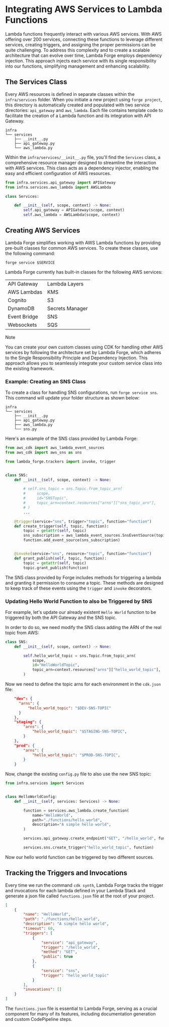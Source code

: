 # Integrating AWS Services to Lambda Functions

Lambda functions frequently interact with various AWS services. With AWS offering over 200 services, connecting these functions to leverage different services, creating triggers, and assigning the proper permissions can be quite challenging. To address this complexity and to create a scalable architecture that can evolve over time, Lambda Forge employs dependency injection. This approach injects each service with its single responsibility into our functions, simplifying management and enhancing scalability.

## The Services Class

Every AWS resources is defined in separate classes within the `infra/services` folder. When you initiate a new project using `forge project`, this directory is automatically created and populated with two service directories: `api_gateway` and `aws_lambda`. Each file contains template code to facilitate the creation of a Lambda function and its integration with API Gateway.

```
infra
└── services
    ├── __init__.py
    ├── api_gateway.py
    └── aws_lambda.py
```


Within the `infra/services/__init__.py` file, you'll find the `Services` class, a comprehensive resource manager designed to streamline the interaction with AWS services. This class acts as a dependency injector, enabling the easy and efficient configuration of AWS resources.

```python title="infra/services/__init__.py"
from infra.services.api_gateway import APIGateway
from infra.services.aws_lambda import AWSLambda

class Services:

    def __init__(self, scope, context) -> None:
        self.api_gateway = APIGateway(scope, context)
        self.aws_lambda = AWSLambda(scope, context)
```

## Creating AWS Services

Lambda Forge simplifies working with AWS Lambda functions by providing pre-built classes for common AWS services. To create these classes, use the following command:

`forge service $SERVICE`

Lambda Forge currently has built-in classes for the following AWS services:

<div align="center">
<table>
  <tr>
    <td>API Gateway</td>
    <td>Lambda Layers</td>
  </tr>
  <tr>
    <td>AWS Lambdas</td>
    <td>KMS</td>
  </tr>
  <tr>
    <td>Cognito</td>
    <td>S3</td>
  </tr>
  <tr>
    <td>DynamoDB</td>
    <td>Secrets Manager</td>
  </tr>
  <tr>
    <td>Event Bridge</td>
    <td>SNS</td>
  </tr>
  <tr>
    <td>Websockets</td>
    <td>SQS</td>
  </tr>
</table>
</div>

<div class="admonition note">
<p class="admonition-title">Note</p>
<p>
You can create your own custom classes using CDK for handling other AWS services by following the architecture set by Lambda Forge, which adheres to the Single Responsibility Principle and Dependency Injection. This approach allows you to seamlessly integrate your custom service class into the existing framework.
</p>
</div>

### Example: Creating an SNS Class

To create a class for handling SNS configurations, run `forge service sns`. This command will update your folder structure as shown below:

```hl_lines="6"
infra
└── services
    ├── __init__.py
    ├── api_gateway.py
    ├── aws_lambda.py
    └── sns.py
```

Here's an example of the SNS class provided by Lambda Forge:

```python title="infra/services/sns.py"
from aws_cdk import aws_lambda_event_sources
from aws_cdk import aws_sns as sns

from lambda_forge.trackers import invoke, trigger


class SNS:
    def __init__(self, scope, context) -> None:

        # self.sns_topic = sns.Topic.from_topic_arn(
        #     scope,
        #     id="SNSTopic",
        #     topic_arn=context.resources["arns"]["sns_topic_arn"],
        # )
        ...

    @trigger(service="sns", trigger="topic", function="function")
    def create_trigger(self, topic, function):
        topic = getattr(self, topic)
        sns_subscription = aws_lambda_event_sources.SnsEventSource(topic)
        function.add_event_source(sns_subscription)


    @invoke(service="sns", resource="topic", function="function")
    def grant_publish(self, topic, function):
        topic = getattr(self, topic)
        topic.grant_publish(function)
```


The SNS class provided by Forge includes methods for triggering a lambda and granting it permission to consume a topic. These methods are designed to keep track of these events using the `trigger` and `invoke` decorators.

### Updating Hello World Function to also be Triggered by SNS

For example, let's update our already existent `Hello World` function to be triggered by both the API Gateway and the SNS topic. 

In order to do so, we need modify the SNS class adding the ARN of the real topic from AWS:

```python title="infra/services/sns.py" linenums="7" hl_lines="4-8"
class SNS:
    def __init__(self, scope, context) -> None:

        self.hello_world_topic = sns.Topic.from_topic_arn(
            scope,
            id="HelloWorldTopic",
            topic_arn=context.resources["arns"]["hello_world_topic"],
        )

```

Now we need to define the topic arns for each environment in the `cdk.json` file:

```json title="cdk.json" linenums="50" hl_lines="3 8 13"
    "dev": {
      "arns": {
          "hello_world_topic": "$DEV-SNS-TOPIC"
      }
    },
    "staging": {
        "arns": {
            "hello_world_topic": "$STAGING-SNS-TOPIC",
        }
    },
    "prod": {
        "arns": {
            "hello_world_topic": "$PROD-SNS-TOPIC",
        }
    }
```

Now, change the existing `config.py` file to also use the new SNS topic:

```python title="functions/hello_world/config.py" hl_lines="15"
from infra.services import Services


class HelloWorldConfig:
    def __init__(self, services: Services) -> None:

        function = services.aws_lambda.create_function(
            name="HelloWorld",
            path="./functions/hello_world",
            description="A simple hello world",
        )

        services.api_gateway.create_endpoint("GET", "/hello_world", function, public=True)

        services.sns.create_trigger("hello_world_topic", function)
```

Now our hello world function can be triggered by two different sources.

## Tracking the Triggers and Invocations

Every time we run the command `cdk synth`, Lambda Forge tracks the trigger and invocations for each lambda defined in your Lambda Stack and generate a json file called `functions.json` file at the root of your project.

```json title="functions.json"
[
    {
        "name": "HelloWorld",
        "path": "./functions/hello_world",
        "description": "A simple hello world",
        "timeout": 60,
        "triggers": [
            {
                "service": "api_gateway",
                "trigger": "/hello_world",
                "method": "GET",
                "public": true
            },
            {
                "service": "sns",
                "trigger": "hello_world_topic"
            }
        ],
        "invocations": []
    }
]
```

The `functions.json` file is essential to Lambda Forge, serving as a crucial component for many of its features, including documentation generation and custom CodePipeline steps.













